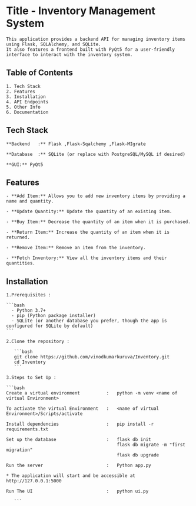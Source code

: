 # Title -  Inventory Management System

    This application provides a backend API for managing inventory items using Flask, SQLAlchemy, and SQLite. 
    It also features a frontend built with PyQt5 for a user-friendly interface to interact with the inventory system.
    
## Table of Contents
    1. Tech Stack 
    2. Features
    3. Installation
    4. API Endpoints
    5. Other Info
    6. Documentation

## Tech Stack

    **Backend   :** Flask ,Flask-Sqalchemy ,Flask-MIgrate
    
    **Database  :** SQLite (or replace with PostgreSQL/MySQL if desired)
    
    **GUI:** PyQt5


## Features
    - **Add Item:** Allows you to add new inventory items by providing a name and quantity.
    
    - **Update Quantity:** Update the quantity of an existing item.
    
    - **Buy Item:** Decrease the quantity of an item when it is purchased.
    
    - **Return Item:** Increase the quantity of an item when it is returned.
    
    - **Remove Item:** Remove an item from the inventory.

    - **Fetch Inventory:** View all the inventory items and their quantities.
    
## Installation

    1.Prerequisites :
    
    ```bash
      - Python 3.7+
      - pip (Python package installer)
      - SQLite (or another database you prefer, though the app is configured for SQLite by default)
    ```
    
    2.Clone the repository :
    
       ```bash
       git clone https://github.com/vinodkumarkuruva/Inventory.git
       cd Inventory
       ```
    
    3.Steps to Set Up :
    
    ```bash
    Create a virtual environment          :   python -m venv <name of virtual Environment> 
     	
    To activate the virtual Environment   :   <name of virtual Environment>/Scripts/activate 
     
    Install dependencies                  :   pip install -r requirements.txt
     
    Set up the database                   :   flask db init 
                                              flask db migrate -m "first migration"
                                              flask db upgrade
     
    Run the server                        :   Python app.py  
     
    * The application will start and be accessible at http://127.0.0.1:5000
    
    Run The UI                            :   python ui.py
    
       ```

